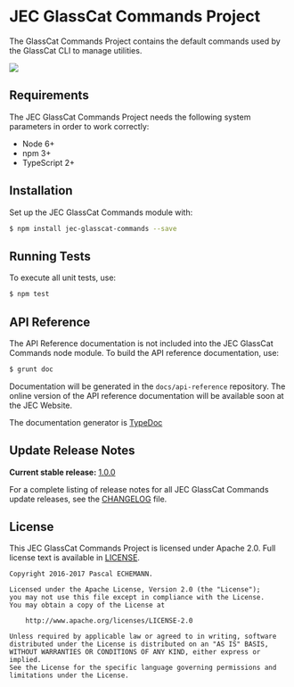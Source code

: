# JEC GlassCat Commands Project

The GlassCat Commands Project contains the default commands used by the GlassCat CLI to manage utilities.

[![][jec-logo]][jec-url]

## Requirements

The JEC GlassCat Commands Project needs the following system parameters in order to work correctly:

- Node 6+
- npm 3+
- TypeScript 2+

## Installation

Set up the JEC GlassCat Commands module with:

```bash
$ npm install jec-glasscat-commands --save
```

## Running Tests

To execute all unit tests, use:

```bash
$ npm test
```

## API Reference

The API Reference documentation is not included into the JEC GlassCat Commands node module. To build the API reference documentation, use:

```bash
$ grunt doc
```

Documentation will be generated in the `docs/api-reference` repository.
The online version of the  API reference documentation will be available soon at the JEC Website.

The documentation generator is [TypeDoc](http://typedoc.org/)

## Update Release Notes

**Current stable release:** [1.0.0](CHANGELOG.md#jec-glasscat-commands-1.0.0)
 
For a complete listing of release notes for all JEC GlassCat Commands update releases, see the [CHANGELOG](CHANGELOG.md) file. 

## License
This JEC GlassCat Commands Project is licensed under Apache 2.0. Full license text is available in [LICENSE](LICENSE).

```
Copyright 2016-2017 Pascal ECHEMANN.

Licensed under the Apache License, Version 2.0 (the "License");
you may not use this file except in compliance with the License.
You may obtain a copy of the License at

    http://www.apache.org/licenses/LICENSE-2.0

Unless required by applicable law or agreed to in writing, software
distributed under the License is distributed on an "AS IS" BASIS,
WITHOUT WARRANTIES OR CONDITIONS OF ANY KIND, either express or implied.
See the License for the specific language governing permissions and
limitations under the License.
```

[jec-url]: https://github.com/pechemann/JEC
[jec-logo]: https://raw.githubusercontent.com/pechemann/JEC/master/assets/jec-logos/jec-logo.png